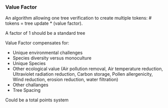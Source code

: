### Value Factor
An algorithm allowing one tree verification to create multiple tokens: # tokens = tree update * (value factor).

A factor of 1 should be a standard tree

Value Factor compensates for:
  - Unique environmental challenges
  - Species diversity versus monoculture
  - Unique Species 
  - Other ecological value  (Air pollution removal, Air temperature reduction, Ultraviolet radiation reduction, Carbon storage, Pollen allergenicity, Wind reduction, erosion reduction, water filtration)
  - Other challanges
  - Tree Spacing
  
  Could be a total points system
   

